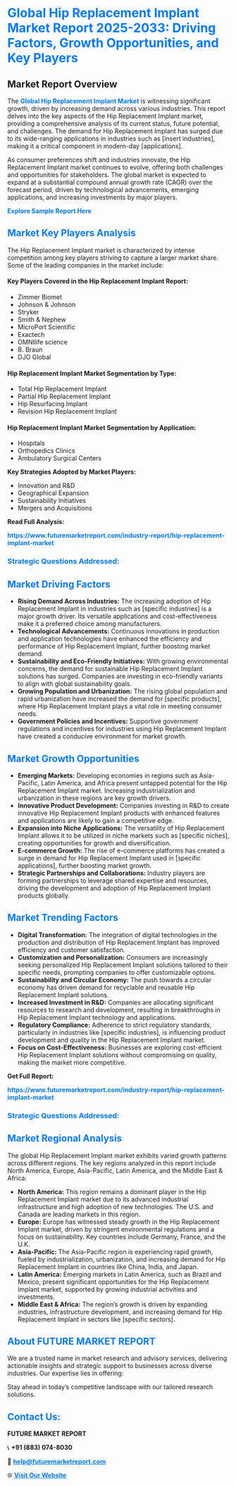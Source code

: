 <h1 style="color: #007BFF;">Global Hip Replacement Implant Market Report 2025-2033: Driving Factors, Growth Opportunities, and Key Players</h1>

<section id="overview">
<h2>Market Report Overview</h2>
<p>The <a href="https://www.futuremarketreport.com/industry-report/hip-replacement-implant-market" style="color: #007BFF; text-decoration: none;"><strong>Global Hip Replacement Implant Market</strong></a> is witnessing significant growth, driven by increasing demand across various industries. This report delves into the key aspects of the Hip Replacement Implant market, providing a comprehensive analysis of its current status, future potential, and challenges. The demand for Hip Replacement Implant has surged due to its wide-ranging applications in industries such as [insert industries], making it a critical component in modern-day [applications].</p>
<p>As consumer preferences shift and industries innovate, the Hip Replacement Implant market continues to evolve, offering both challenges and opportunities for stakeholders. The global market is expected to expand at a substantial compound annual growth rate (CAGR) over the forecast period, driven by technological advancements, emerging applications, and increasing investments by major players.</p>
</section>

<section id="overview">
<p><a href="https://www.futuremarketreport.com/request-sample/reportId=99524" style="color: #007BFF; text-decoration: none;"><strong>Explore Sample Report Here</strong></a></p>
</section>

<section id="key-players">
<h2 style="color: #007BFF;">Market Key Players Analysis</h2>
<p>The Hip Replacement Implant market is characterized by intense competition among key players striving to capture a larger market share. Some of the leading companies in the market include:</p>
<h4>Key Players Covered in the Hip Replacement Implant Report:</h4>
<ul><li>Zimmer Biomet</li><li>Johnson &amp; Johnson</li><li>Stryker</li><li>Smith &amp; Nephew</li><li>MicroPort Scientific</li><li>Exactech</li><li>OMNIlife science</li><li>B. Braun</li><li>DJO Global</li></ul>
<h4>Hip Replacement Implant Market Segmentation by Type:</h4>
<ul><li>Total Hip Replacement Implant</li><li>Partial Hip Replacement Implant</li><li>Hip Resurfacing Implant</li><li>Revision Hip Replacement Implant</li></ul>

<h4>Hip Replacement Implant Market Segmentation by Application:</h4>
<ul><li>Hospitals</li><li>Orthopedics Clinics</li><li>Ambulatory Surgical Centers</li></ul>
<p><strong>Key Strategies Adopted by Market Players:</strong></p>
<ul>
<li>Innovation and R&D</li>
<li>Geographical Expansion</li>
<li>Sustainability Initiatives</li>
<li>Mergers and Acquisitions</li>
</ul>
</section>

<section>
<p><strong>Read Full Analysis: </strong></p><a href="https://www.futuremarketreport.com/industry-report/hip-replacement-implant-market" style="color: #007BFF; text-decoration: none;"><strong>https://www.futuremarketreport.com/industry-report/hip-replacement-implant-market</strong></a>
<h3 style="color: #007BFF;">Strategic Questions Addressed:</h3>
</section>

<section id="driving-factors">
<h2 style="color: #007BFF;">Market Driving Factors</h2>
<ul>
<li><strong>Rising Demand Across Industries:</strong> The increasing adoption of Hip Replacement Implant in industries such as [specific industries] is a major growth driver. Its versatile applications and cost-effectiveness make it a preferred choice among manufacturers.</li>
<li><strong>Technological Advancements:</strong> Continuous innovations in production and application technologies have enhanced the efficiency and performance of Hip Replacement Implant, further boosting market demand.</li>
<li><strong>Sustainability and Eco-Friendly Initiatives:</strong> With growing environmental concerns, the demand for sustainable Hip Replacement Implant solutions has surged. Companies are investing in eco-friendly variants to align with global sustainability goals.</li>
<li><strong>Growing Population and Urbanization:</strong> The rising global population and rapid urbanization have increased the demand for [specific products], where Hip Replacement Implant plays a vital role in meeting consumer needs.</li>
<li><strong>Government Policies and Incentives:</strong> Supportive government regulations and incentives for industries using Hip Replacement Implant have created a conducive environment for market growth.</li>
</ul>
</section>

<section id="growth-opportunities">
<h2 style="color: #007BFF;">Market Growth Opportunities</h2>
<ul>
<li><strong>Emerging Markets:</strong> Developing economies in regions such as Asia-Pacific, Latin America, and Africa present untapped potential for the Hip Replacement Implant market. Increasing industrialization and urbanization in these regions are key growth drivers.</li>
<li><strong>Innovative Product Development:</strong> Companies investing in R&D to create innovative Hip Replacement Implant products with enhanced features and applications are likely to gain a competitive edge.</li>
<li><strong>Expansion into Niche Applications:</strong> The versatility of Hip Replacement Implant allows it to be utilized in niche markets such as [specific niches], creating opportunities for growth and diversification.</li>
<li><strong>E-commerce Growth:</strong> The rise of e-commerce platforms has created a surge in demand for Hip Replacement Implant used in [specific applications], further boosting market growth.</li>
<li><strong>Strategic Partnerships and Collaborations:</strong> Industry players are forming partnerships to leverage shared expertise and resources, driving the development and adoption of Hip Replacement Implant products globally.</li>
</ul>
</section>

<section id="trending-factors">
<h2 style="color: #007BFF;">Market Trending Factors</h2>
<ul>
<li><strong>Digital Transformation:</strong> The integration of digital technologies in the production and distribution of Hip Replacement Implant has improved efficiency and customer satisfaction.</li>
<li><strong>Customization and Personalization:</strong> Consumers are increasingly seeking personalized Hip Replacement Implant solutions tailored to their specific needs, prompting companies to offer customizable options.</li>
<li><strong>Sustainability and Circular Economy:</strong> The push towards a circular economy has driven demand for recyclable and reusable Hip Replacement Implant solutions.</li>
<li><strong>Increased Investment in R&D:</strong> Companies are allocating significant resources to research and development, resulting in breakthroughs in Hip Replacement Implant technology and applications.</li>
<li><strong>Regulatory Compliance:</strong> Adherence to strict regulatory standards, particularly in industries like [specific industries], is influencing product development and quality in the Hip Replacement Implant market.</li>
<li><strong>Focus on Cost-Effectiveness:</strong> Businesses are exploring cost-efficient Hip Replacement Implant solutions without compromising on quality, making the market more competitive.</li>
</ul>
</section>

<section>
<p><strong>Get Full Report: </strong></p><a href="https://www.futuremarketreport.com/industry-report/hip-replacement-implant-market" style="color: #007BFF; text-decoration: none;"><strong>https://www.futuremarketreport.com/industry-report/hip-replacement-implant-market</strong></a>
<h3 style="color: #007BFF;">Strategic Questions Addressed:</h3>
</section>


<section id="regional-analysis">
<h2 style="color: #007BFF;">Market Regional Analysis</h2>
<p>The global Hip Replacement Implant market exhibits varied growth patterns across different regions. The key regions analyzed in this report include North America, Europe, Asia-Pacific, Latin America, and the Middle East & Africa:</p>
<ul>
<li><strong>North America:</strong> This region remains a dominant player in the Hip Replacement Implant market due to its advanced industrial infrastructure and high adoption of new technologies. The U.S. and Canada are leading markets in this region.</li>
<li><strong>Europe:</strong> Europe has witnessed steady growth in the Hip Replacement Implant market, driven by stringent environmental regulations and a focus on sustainability. Key countries include Germany, France, and the U.K.</li>
<li><strong>Asia-Pacific:</strong> The Asia-Pacific region is experiencing rapid growth, fueled by industrialization, urbanization, and increasing demand for Hip Replacement Implant in countries like China, India, and Japan.</li>
<li><strong>Latin America:</strong> Emerging markets in Latin America, such as Brazil and Mexico, present significant opportunities for the Hip Replacement Implant market, supported by growing industrial activities and investments.</li>
<li><strong>Middle East & Africa:</strong> The region’s growth is driven by expanding industries, infrastructure development, and increasing demand for Hip Replacement Implant in sectors like [specific sectors].</li>
</ul>
</section>

<footer>
<h2 style="color: #007BFF;">About FUTURE MARKET REPORT</h2>
<p>We are a trusted name in market research and advisory services, delivering actionable insights and strategic support to businesses across diverse industries. Our expertise lies in offering:</p>

<p>Stay ahead in today’s competitive landscape with our tailored research solutions.</p>

<h2 style="color: #007BFF;">Contact Us:</h2>
<p><strong>FUTURE MARKET REPORT</strong></p>
<p>📞 <strong>+91 (883) 074-8030</strong></p>
<p>📧 <strong><a href="mailto:help@futuremarketreport.com" style="color: #007BFF;">help@futuremarketreport.com</a></strong></p>
<p>🌐 <strong><a href="https://www.futuremarketreport.com/" style="color: #007BFF;">Visit Our Website</a></strong></p>
</footer>